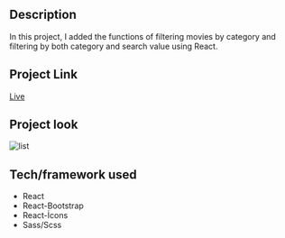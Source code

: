## Description 
In this project, I added the functions of filtering movies by category and filtering by both category and search value using React.

## Project Link

[Live](https://movies-list-zlh.vercel.app/)

## Project look

![list](./list.gif)


## Tech/framework used
* React
* React-Bootstrap
* React-İcons
* Sass/Scss
